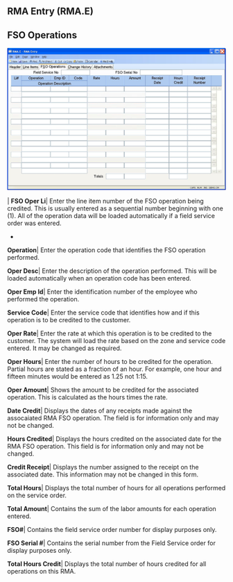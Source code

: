 ## RMA Entry (RMA.E)
<PageHeader />

## FSO Operations

![](./RMA-E-3.jpg)

| **FSO Oper Li**|  Enter the line item number of the FSO operation being
credited. This is usually entered as a sequential number beginning with one
(1). All of the operation data will be loaded automatically if a field service
order was entered.

-  
**Operation**|  Enter the operation code that identifies the FSO operation
performed.

**Oper Desc**|  Enter the description of the operation performed. This will be
loaded automatically when an operation code has been entered.

**Oper Emp Id**|  Enter the identification number of the employee who
performed the operation.

**Service Code**|  Enter the service code that identifies how and if this
operation is to be credited to the customer.

**Oper Rate**|  Enter the rate at which this operation is to be credited to
the customer. The system will load the rate based on the zone and service code
entered. It may be changed as required.

**Oper Hours**|  Enter the number of hours to be credited for the operation.
Partial hours are stated as a fraction of an hour. For example, one hour and
fifteen minutes would be entered as 1.25 not 1:15.

**Oper Amount**|  Shows the amount to be credited for the associated
operation. This is calculated as the hours times the rate.

**Date Credit**|  Displays the dates of any receipts made against the
assocaiated RMA FSO operation. The field is for information only and may not
be changed.

**Hours Credited**|  Displays the hours credited on the associated date for
the RMA FSO operation. This field is for information only and may not be
changed.

**Credit Receipt**|  Displays the number assigned to the receipt on the
associated date. This information may not be changed in this form.

**Total Hours**|  Displays the total number of hours for all operations
performed on the service order.

**Total Amount**|  Contains the sum of the labor amounts for each operation
entered.

**FSO#**|  Contains the field service order number for display purposes only.

**FSO Serial #**|  Contains the serial number from the Field Service order for
display purposes only.

**Total Hours Credit**|  Displays the total number of hours credited for all
operations on this RMA.


<badge text= "Version 8.10.57 " vertical="middle" />

<PageFooter />
